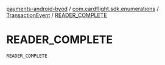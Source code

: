 [payments-android-byod](../../index.md) / [com.cardflight.sdk.enumerations](../index.md) / [TransactionEvent](index.md) / [READER_COMPLETE](./-r-e-a-d-e-r_-c-o-m-p-l-e-t-e.md)

# READER_COMPLETE

`READER_COMPLETE`